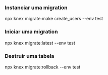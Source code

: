 ### Instanciar uma migration

npx knex migrate:make create_users --env test

### Iniciar uma migration

npx knex migrate:latest --env test

### Destruir uma tabela

npx knex migrate:rollback --env test
